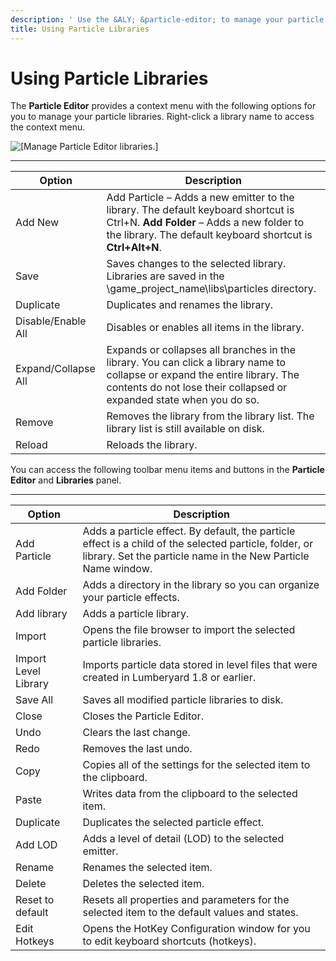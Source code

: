 ```yaml
---
description: ' Use the &ALY; &particle-editor; to manage your particle libraries. '
title: Using Particle Libraries
---
```

# Using Particle Libraries<a name="particle-using-library"></a>

The **Particle Editor** provides a context menu with the following options for you to manage your particle libraries\. Right\-click a library name to access the context menu\.

![\[Manage Particle Editor libraries.\]](/images/userguide/particles/particle-editor-library-using.png)


****  

| Option | Description | 
| --- | --- | 
| Add New | Add Particle – Adds a new emitter to the library\. The default keyboard shortcut is Ctrl\+N\. **Add Folder** – Adds a new folder to the library\. The default keyboard shortcut is **Ctrl\+Alt\+N**\. | 
| Save | Saves changes to the selected library\. Libraries are saved in the \\game\_project\_name\\libs\\particles directory\. | 
| Duplicate | Duplicates and renames the library\. | 
| Disable/Enable All | Disables or enables all items in the library\. | 
| Expand/Collapse All | Expands or collapses all branches in the library\. You can click a library name to collapse or expand the entire library\. The contents do not lose their collapsed or expanded state when you do so\. | 
| Remove | Removes the library from the library list\. The library list is still available on disk\. | 
| Reload | Reloads the library\. | 

You can access the following toolbar menu items and buttons in the **Particle Editor** and **Libraries** panel\.


****  

| Option | Description | 
| --- | --- | 
| Add Particle | Adds a particle effect\. By default, the particle effect is a child of the selected particle, folder, or library\. Set the particle name in the New Particle Name window\. | 
| Add Folder | Adds a directory in the library so you can organize your particle effects\. | 
| Add library | Adds a particle library\. | 
| Import | Opens the file browser to import the selected particle libraries\. | 
| Import Level Library | Imports particle data stored in level files that were created in Lumberyard 1\.8 or earlier\. | 
| Save All | Saves all modified particle libraries to disk\. | 
| Close | Closes the Particle Editor\. | 
| Undo | Clears the last change\. | 
| Redo | Removes the last undo\. | 
| Copy | Copies all of the settings for the selected item to the clipboard\. | 
| Paste | Writes data from the clipboard to the selected item\. | 
| Duplicate | Duplicates the selected particle effect\. | 
| Add LOD | Adds a level of detail \(LOD\) to the selected emitter\. | 
| Rename | Renames the selected item\. | 
| Delete | Deletes the selected item\. | 
| Reset to default | Resets all properties and parameters for the selected item to the default values and states\. | 
| Edit Hotkeys | Opens the HotKey Configuration window for you to edit keyboard shortcuts \(hotkeys\)\. | 